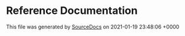 # Reference Documentation

This file was generated by [SourceDocs](https://github.com/eneko/SourceDocs) on 2021-01-19 23:48:06 +0000